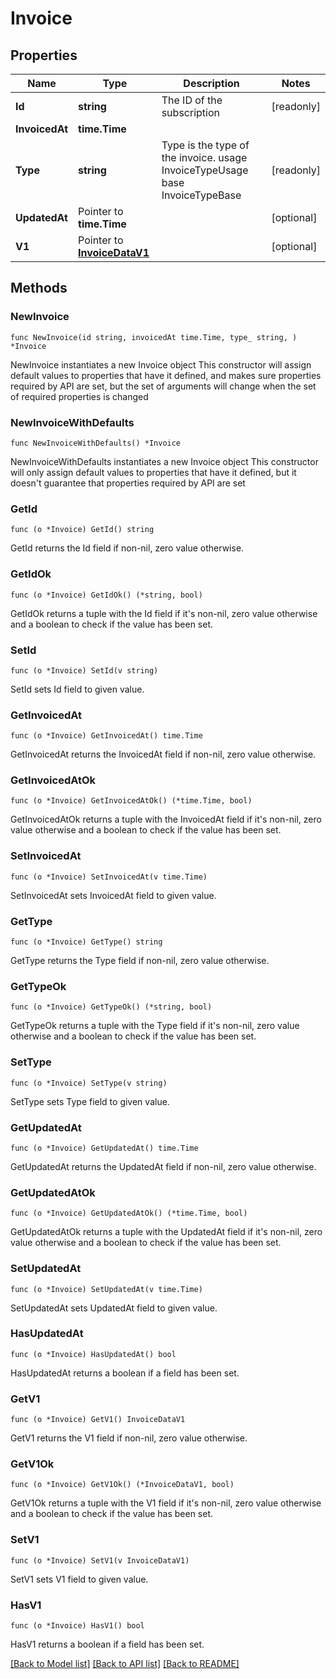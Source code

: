 # Invoice

## Properties

Name | Type | Description | Notes
------------ | ------------- | ------------- | -------------
**Id** | **string** | The ID of the subscription | [readonly] 
**InvoicedAt** | **time.Time** |  | 
**Type** | **string** | Type is the type of the invoice. usage InvoiceTypeUsage base InvoiceTypeBase | [readonly] 
**UpdatedAt** | Pointer to **time.Time** |  | [optional] 
**V1** | Pointer to [**InvoiceDataV1**](InvoiceDataV1.md) |  | [optional] 

## Methods

### NewInvoice

`func NewInvoice(id string, invoicedAt time.Time, type_ string, ) *Invoice`

NewInvoice instantiates a new Invoice object
This constructor will assign default values to properties that have it defined,
and makes sure properties required by API are set, but the set of arguments
will change when the set of required properties is changed

### NewInvoiceWithDefaults

`func NewInvoiceWithDefaults() *Invoice`

NewInvoiceWithDefaults instantiates a new Invoice object
This constructor will only assign default values to properties that have it defined,
but it doesn't guarantee that properties required by API are set

### GetId

`func (o *Invoice) GetId() string`

GetId returns the Id field if non-nil, zero value otherwise.

### GetIdOk

`func (o *Invoice) GetIdOk() (*string, bool)`

GetIdOk returns a tuple with the Id field if it's non-nil, zero value otherwise
and a boolean to check if the value has been set.

### SetId

`func (o *Invoice) SetId(v string)`

SetId sets Id field to given value.


### GetInvoicedAt

`func (o *Invoice) GetInvoicedAt() time.Time`

GetInvoicedAt returns the InvoicedAt field if non-nil, zero value otherwise.

### GetInvoicedAtOk

`func (o *Invoice) GetInvoicedAtOk() (*time.Time, bool)`

GetInvoicedAtOk returns a tuple with the InvoicedAt field if it's non-nil, zero value otherwise
and a boolean to check if the value has been set.

### SetInvoicedAt

`func (o *Invoice) SetInvoicedAt(v time.Time)`

SetInvoicedAt sets InvoicedAt field to given value.


### GetType

`func (o *Invoice) GetType() string`

GetType returns the Type field if non-nil, zero value otherwise.

### GetTypeOk

`func (o *Invoice) GetTypeOk() (*string, bool)`

GetTypeOk returns a tuple with the Type field if it's non-nil, zero value otherwise
and a boolean to check if the value has been set.

### SetType

`func (o *Invoice) SetType(v string)`

SetType sets Type field to given value.


### GetUpdatedAt

`func (o *Invoice) GetUpdatedAt() time.Time`

GetUpdatedAt returns the UpdatedAt field if non-nil, zero value otherwise.

### GetUpdatedAtOk

`func (o *Invoice) GetUpdatedAtOk() (*time.Time, bool)`

GetUpdatedAtOk returns a tuple with the UpdatedAt field if it's non-nil, zero value otherwise
and a boolean to check if the value has been set.

### SetUpdatedAt

`func (o *Invoice) SetUpdatedAt(v time.Time)`

SetUpdatedAt sets UpdatedAt field to given value.

### HasUpdatedAt

`func (o *Invoice) HasUpdatedAt() bool`

HasUpdatedAt returns a boolean if a field has been set.

### GetV1

`func (o *Invoice) GetV1() InvoiceDataV1`

GetV1 returns the V1 field if non-nil, zero value otherwise.

### GetV1Ok

`func (o *Invoice) GetV1Ok() (*InvoiceDataV1, bool)`

GetV1Ok returns a tuple with the V1 field if it's non-nil, zero value otherwise
and a boolean to check if the value has been set.

### SetV1

`func (o *Invoice) SetV1(v InvoiceDataV1)`

SetV1 sets V1 field to given value.

### HasV1

`func (o *Invoice) HasV1() bool`

HasV1 returns a boolean if a field has been set.


[[Back to Model list]](../README.md#documentation-for-models) [[Back to API list]](../README.md#documentation-for-api-endpoints) [[Back to README]](../README.md)



